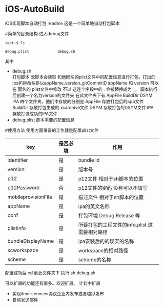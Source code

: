 # iOS-AutoBuild
iOS实现脚本自动打包
readme
这是一个简单地自动打包脚本

#简单的目录结构
进入debug文件
	
```
test-$ ls

debug.plist				debug.sh

```
其中
*  debug.sh  
打包脚本 改脚本会读取 和他同名的plist文件中的配置信息进行打包。打出的ipa包得命名是以appName_version_gitCommitID  appName 和 version 可以在 同名的 plist文件中修改  不过 这连个字段中的 . 会被替换成为 _。
脚本执行后创建一个名为version的文件夹 在此文件夹下有 AppFile  BuildDir  DSYM   IPA 四个文件夹。他们中存放的分别是 AppFile 存放打包后的app文件  BuildDir 存放打包生成的 xcarchive文件 DSYM 存放打包的DSYM文件 IPA 存放打包成功的IPA文件
*  debug.plist
脚本需要的配置信息



#使用方法
使用方面重要的工作就是配置plist文件




key 				| 是否必填	   | 作用 
---------  		| --- 		| -------------
identifier 		| 是 			| bundle id 
version 			| 是 			| 版本号
p12 				| 是 			| p12文件 相对于sh脚本的位置 
p12Password   	| 否 			| p12文件的密码 没有可以不填写 
mobileprovisionFile | 是  | 描述文件 相对于sh脚本的位置
appName 			| 是 			| ipa的英文名称
conf				| 是			| 打包环境 Debug Release 等
plistInfo		| 是			| 所要打包的工程文件的info.plist 这需要相对路径 
bundleDisplayName|是			| ipa安装后的的现实的名称
xcworkspace		| 是			| workspace的相对路径
scheme			| 是			| scheme的名称

配置成功后
cd 到此文件夹下 执行 sh debug.sh 


可以扩展的功能还有很多。欢迎扩展。
计划中扩展
*  实现itms-services协议企业内发布或者越狱发布
*  自动发送邮件


